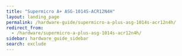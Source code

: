 ```yaml
---
title: "Supermicro A+ ASG-1014S-ACR12N4H"
layout: landing_page
permalink: /hardware-guide/supermicro-a-plus-asg-1014s-acr12n4h/
redirect_from:
  - /hardware/supermicro-a-plus-asg-1014s-acr12n4h/
sidebar: hardware_guide_sidebar
search: exclude
---
```

